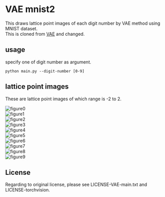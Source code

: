 #  VAE mnist2   

This draws lattice point images of each digit number by VAE method using MNIST dataset.   
This is cloned from [VAE](https://github.com/beginaid/VAE) and changed.  

## usage  

specify one of digit number as argument.  
```
python main.py --digit-number [0-9]  
```

## lattice point images   

These are lattice point images of which range is -2 to 2.      


![figure0](docs/z_2-0.png)  
![figure1](docs/z_2-1.png)  
![figure2](docs/z_2-2.png)  
![figure3](docs/z_2-3.png)  
![figure4](docs/z_2-4.png)  
![figure5](docs/z_2-5.png)  
![figure6](docs/z_2-6.png)  
![figure7](docs/z_2-7.png)  
![figure8](docs/z_2-8.png)  
![figure9](docs/z_2-9.png)  


## License  

Regarding to original license, please see LICENSE-VAE-main.txt and LICENSE-torchvision.    


